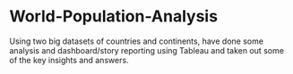 # World-Population-Analysis
Using two big datasets of countries and continents, have done some analysis and dashboard/story reporting using Tableau and taken out some of the key insights and answers.
